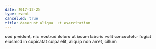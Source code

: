 ```yaml
---
date: 2017-12-25
type: event
cancelled: true
title: deserunt aliqua. ut exercitation
---
```

sed proident, nisi nostrud dolore ut ipsum laboris velit consectetur fugiat eiusmod in cupidatat culpa elit, aliquip non amet, cillum